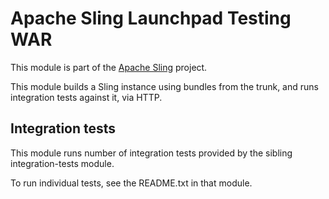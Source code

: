 # Apache Sling Launchpad Testing WAR

This module is part of the [Apache Sling](https://sling.apache.org) project.

This module builds a Sling instance using bundles from the trunk, and
runs integration tests against it, via HTTP.

## Integration tests

This module runs number of integration tests provided by the sibling 
integration-tests module.

To run individual tests, see the README.txt in that module.
